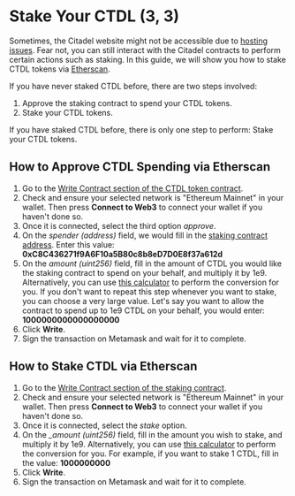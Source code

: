 # Stake Your CTDL \(3, 3\)

Sometimes, the Citadel website might not be accessible due to [hosting issues](https://twitter.com/FleekHQ/status/1416505712222609411). Fear not, you can still interact with the Citadel contracts to perform certain actions such as staking. In this guide, we will show you how to stake CTDL tokens via [Etherscan](https://etherscan.io/).

If you have never staked CTDL before, there are two steps involved:

1. Approve the staking contract to spend your CTDL tokens.
2. Stake your CTDL tokens.

If you have staked CTDL before, there is only one step to perform: Stake your CTDL tokens.

## How to Approve CTDL Spending via Etherscan

1. Go to the [Write Contract section of the CTDL token contract](https://etherscan.io/address/0x383518188c0c6d7730d91b2c03a03c837814a899#writeContract).
2. Check and ensure your selected network is "Ethereum Mainnet" in your wallet. Then press **Connect to Web3** to connect your wallet if you haven't done so.
3. Once it is connected, select the third option _approve_.
4. On the _spender \(address\)_ field, we would fill in the [staking contract address](../contracts/staking.md#staking). Enter this value: **0xC8C436271f9A6F10a5B80c8b8eD7D0E8f37a612d**
5. On the _amount \(uint256\)_ field, fill in the amount of CTDL you would like the staking contract to spend on your behalf, and multiply it by 1e9. Alternatively, you can use [this calculator](https://docs.google.com/spreadsheets/d/1vm48OCBnVh8uah0-3Xa7HqFwmfxgcrMIWPrOllSFIvA/edit?usp=sharing) to perform the conversion for you. If you don't want to repeat this step whenever you want to stake, you can choose a very large value. Let's say you want to allow the contract to spend up to 1e9 CTDL on your behalf, you would enter: **1000000000000000000**
6. Click **Write**.
7. Sign the transaction on Metamask and wait for it to complete.

## How to Stake CTDL via Etherscan

1. Go to the [Write Contract section of the staking contract](https://etherscan.io/address/0xC8C436271f9A6F10a5B80c8b8eD7D0E8f37a612d#writeContract).
2. Check and ensure your selected network is "Ethereum Mainnet" in your wallet. Then press **Connect to Web3** to connect your wallet if you haven't done so.
3. Once it is connected, select the _stake_ option.
4. On the _\_amount \(uint256\)_ field, fill in the amount you wish to stake, and multiply it by 1e9. Alternatively, you can use [this calculator](https://docs.google.com/spreadsheets/d/1vm48OCBnVh8uah0-3Xa7HqFwmfxgcrMIWPrOllSFIvA/edit?usp=sharing) to perform the conversion for you. For example, if you want to stake 1 CTDL, fill in the value: **1000000000**
5. Click **Write**.
6. Sign the transaction on Metamask and wait for it to complete.

